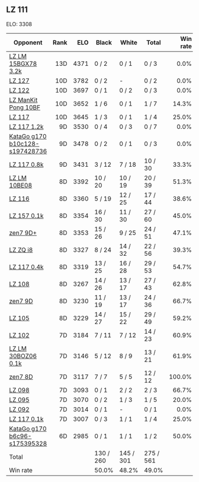 ## LZ 111 ##

ELO: 3308

Opponent | Rank | ELO | Black | White | Total | Win rate
---------|-----:|----:|-------|-------|-------|-------:
[LZ LM 15BGX78 3.2k](LZ%20LM%2015BGX78%203.2k.md) | 13D | 4371 | 0 / 2 | 0 / 1 | 0 / 3 | 0.0%
[LZ 127](LZ%20127.md) | 10D | 3782 | 0 / 2 | - | 0 / 2 | 0.0%
[LZ 122](LZ%20122.md) | 10D | 3697 | 0 / 1 | 0 / 2 | 0 / 3 | 0.0%
[LZ ManKit Pong 10BF](LZ%20ManKit%20Pong%2010BF.md) | 10D | 3652 | 1 / 6 | 0 / 1 | 1 / 7 | 14.3%
[LZ 117](LZ%20117.md) | 10D | 3645 | 1 / 3 | 0 / 1 | 1 / 4 | 25.0%
[LZ 117 1.2k](LZ%20117%201.2k.md) | 9D | 3530 | 0 / 4 | 0 / 3 | 0 / 7 | 0.0%
[KataGo g170 b10c128-s197428736](KataGo%20g170%20b10c128-s197428736.md) | 9D | 3478 | 0 / 2 | 0 / 1 | 0 / 3 | 0.0%
[LZ 117 0.8k](LZ%20117%200.8k.md) | 9D | 3431 | 3 / 12 | 7 / 18 | 10 / 30 | 33.3%
[LZ LM 10BE08](LZ%20LM%2010BE08.md) | 8D | 3392 | 10 / 20 | 10 / 19 | 20 / 39 | 51.3%
[LZ 116](LZ%20116.md) | 8D | 3360 | 5 / 19 | 12 / 25 | 17 / 44 | 38.6%
[LZ 157 0.1k](LZ%20157%200.1k.md) | 8D | 3354 | 16 / 30 | 11 / 30 | 27 / 60 | 45.0%
[zen7 9D+](zen7%209D+.md) | 8D | 3353 | 15 / 26 | 9 / 25 | 24 / 51 | 47.1%
[LZ ZQ i8](LZ%20ZQ%20i8.md) | 8D | 3327 | 8 / 24 | 14 / 32 | 22 / 56 | 39.3%
[LZ 117 0.4k](LZ%20117%200.4k.md) | 8D | 3319 | 13 / 25 | 16 / 28 | 29 / 53 | 54.7%
[LZ 108](LZ%20108.md) | 8D | 3267 | 14 / 26 | 13 / 17 | 27 / 43 | 62.8%
[zen7 9D](zen7%209D.md) | 8D | 3230 | 11 / 19 | 13 / 17 | 24 / 36 | 66.7%
[LZ 105](LZ%20105.md) | 8D | 3229 | 14 / 27 | 15 / 22 | 29 / 49 | 59.2%
[LZ 102](LZ%20102.md) | 7D | 3184 | 7 / 11 | 7 / 12 | 14 / 23 | 60.9%
[LZ LM 30BOZ06 0.1k](LZ%20LM%2030BOZ06%200.1k.md) | 7D | 3146 | 5 / 12 | 8 / 9 | 13 / 21 | 61.9%
[zen7 8D](zen7%208D.md) | 7D | 3117 | 7 / 7 | 5 / 5 | 12 / 12 | 100.0%
[LZ 098](LZ%20098.md) | 7D | 3093 | 0 / 1 | 2 / 2 | 2 / 3 | 66.7%
[LZ 095](LZ%20095.md) | 7D | 3070 | 0 / 2 | 1 / 3 | 1 / 5 | 20.0%
[LZ 092](LZ%20092.md) | 7D | 3014 | 0 / 1 | - | 0 / 1 | 0.0%
[LZ 117 0.1k](LZ%20117%200.1k.md) | 7D | 3007 | 0 / 3 | 1 / 1 | 1 / 4 | 25.0%
[KataGo g170 b6c96-s175395328](KataGo%20g170%20b6c96-s175395328.md) | 6D | 2985 | 0 / 1 | 1 / 1 | 1 / 2 | 50.0%
Total | | | 130 / 260 | 145 / 301 | 275 / 561 | 
Win rate| | | 50.0% | 48.2% | 49.0% | 
